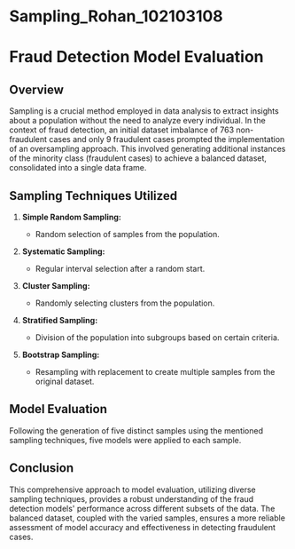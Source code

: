 # Sampling_Rohan_102103108

# Fraud Detection Model Evaluation

## Overview

Sampling is a crucial method employed in data analysis to extract insights about a population without the need to analyze every individual. In the context of fraud detection, an initial dataset imbalance of 763 non-fraudulent cases and only 9 fraudulent cases prompted the implementation of an oversampling approach. This involved generating additional instances of the minority class (fraudulent cases) to achieve a balanced dataset, consolidated into a single data frame.

## Sampling Techniques Utilized

1. **Simple Random Sampling:**
   - Random selection of samples from the population.

2. **Systematic Sampling:**
   - Regular interval selection after a random start.

3. **Cluster Sampling:**
   - Randomly selecting clusters from the population.

4. **Stratified Sampling:**
   - Division of the population into subgroups based on certain criteria.

5. **Bootstrap Sampling:**
   - Resampling with replacement to create multiple samples from the original dataset.

## Model Evaluation

Following the generation of five distinct samples using the mentioned sampling techniques, five models were applied to each sample.


## Conclusion

This comprehensive approach to model evaluation, utilizing diverse sampling techniques, provides a robust understanding of the fraud detection models' performance across different subsets of the data. The balanced dataset, coupled with the varied samples, ensures a more reliable assessment of model accuracy and effectiveness in detecting fraudulent cases.


